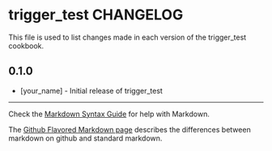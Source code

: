 trigger_test CHANGELOG
======================

This file is used to list changes made in each version of the trigger_test cookbook.

0.1.0
-----
- [your_name] - Initial release of trigger_test

- - -
Check the [Markdown Syntax Guide](http://daringfireball.net/projects/markdown/syntax) for help with Markdown.

The [Github Flavored Markdown page](http://github.github.com/github-flavored-markdown/) describes the differences between markdown on github and standard markdown.
